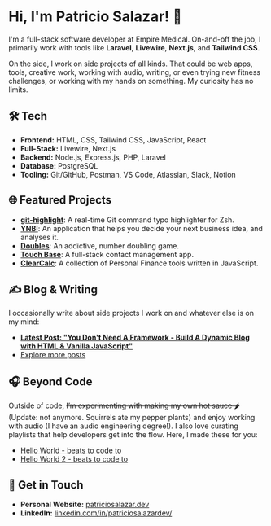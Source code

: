 
# Hi, I'm Patricio Salazar! 👋

I'm a full-stack software developer at Empire Medical. On-and-off the job, I primarily work with tools like **Laravel**, **Livewire**, **Next.js**, and **Tailwind CSS**.

On the side, I work on side projects of all kinds. That could be web apps, tools, creative work, working with audio, writing, or even trying new fitness challenges, or working with my hands on something. My curiosity has no limits.

## 🛠 Tech
- **Frontend:** HTML, CSS, Tailwind CSS, JavaScript, React
 - **Full-Stack:** Livewire, Next.js
- **Backend:** Node.js, Express.js, PHP, Laravel
- **Database:** PostgreSQL
- **Tooling:** Git/GitHub, Postman, VS Code, Atlassian, Slack, Notion

## 🌐 Featured Projects
- **[git-highlight](https://patriciosebastian.github.io/git-highlight-website/)**: A real-time Git command typo highlighter for Zsh.
- **[YNBI](https://yournextbusinessidea.app/)**: An application that helps you decide your next business idea, and analyses it.
- **[Doubles](https://playdoubles.org/)**: An addictive, number doubling game.
- **[Touch Base](https://www.touchbaseapp.co/)**: A full-stack contact management app.
- **[ClearCalc](https://www.clearcalc.app/)**: A collection of Personal Finance tools written in JavaScript.

## ✍️ Blog & Writing
I occasionally write about side projects I work on and whatever else is on my mind:

- **[Latest Post: "You Don't Need A Framework - Build A Dynamic Blog with HTML & Vanilla JavaScript"](https://patriciosalazar.dev/blog/you-dont-need-a-framework)**
- [Explore more posts](https://www.patriciosalazar.dev/blog)

## 🎧 Beyond Code
Outside of code, ~~I’m experimenting with making my own hot sauce 🌶️~~(Update: not anymore. Squirrels ate my pepper plants) and enjoy working with audio (I have an audio engineering degree!). I also love curating playlists that help developers get into the flow. Here, I made these for you:

- [Hello World - beats to code to](https://open.spotify.com/playlist/77hkmQ7eTgfvpjPXDPjSRT?si=ckGhVKy0RxueNSB0dYycQw)
- [Hello World 2 - beats to code to](https://open.spotify.com/playlist/3TWuzDL7v8DKhcFatC1g8D?si=yb19DuvpT66mzAXiCUXhew)

## 🔗 Get in Touch
- **Personal Website:** [patriciosalazar.dev](https://www.patriciosalazar.dev/)
- **LinkedIn:** [linkedin.com/in/patriciosalazardev/](https://www.linkedin.com/in/patriciosalazardev/)
